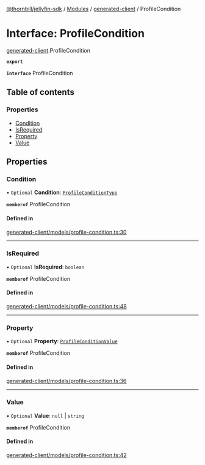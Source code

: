 [@thornbill/jellyfin-sdk](../README.md) / [Modules](../modules.md) / [generated-client](../modules/generated_client.md) / ProfileCondition

# Interface: ProfileCondition

[generated-client](../modules/generated_client.md).ProfileCondition

**`export`**

**`interface`** ProfileCondition

## Table of contents

### Properties

- [Condition](generated_client.ProfileCondition.md#condition)
- [IsRequired](generated_client.ProfileCondition.md#isrequired)
- [Property](generated_client.ProfileCondition.md#property)
- [Value](generated_client.ProfileCondition.md#value)

## Properties

### Condition

• `Optional` **Condition**: [`ProfileConditionType`](../enums/generated_client.ProfileConditionType.md)

**`memberof`** ProfileCondition

#### Defined in

[generated-client/models/profile-condition.ts:30](https://github.com/thornbill/jellyfin-sdk-typescript/blob/029620a/src/generated-client/models/profile-condition.ts#L30)

___

### IsRequired

• `Optional` **IsRequired**: `boolean`

**`memberof`** ProfileCondition

#### Defined in

[generated-client/models/profile-condition.ts:48](https://github.com/thornbill/jellyfin-sdk-typescript/blob/029620a/src/generated-client/models/profile-condition.ts#L48)

___

### Property

• `Optional` **Property**: [`ProfileConditionValue`](../enums/generated_client.ProfileConditionValue.md)

**`memberof`** ProfileCondition

#### Defined in

[generated-client/models/profile-condition.ts:36](https://github.com/thornbill/jellyfin-sdk-typescript/blob/029620a/src/generated-client/models/profile-condition.ts#L36)

___

### Value

• `Optional` **Value**: ``null`` \| `string`

**`memberof`** ProfileCondition

#### Defined in

[generated-client/models/profile-condition.ts:42](https://github.com/thornbill/jellyfin-sdk-typescript/blob/029620a/src/generated-client/models/profile-condition.ts#L42)
